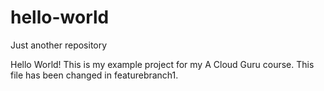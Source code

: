 # hello-world
Just another repository

Hello World!
This is my example project for my A Cloud Guru course.  This file has been changed in featurebranch1.